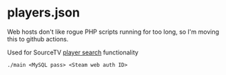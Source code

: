 # players.json  

Web hosts don't like rogue PHP scripts running for too long, so I'm moving this to github actions.  

Used for SourceTV [player search](https://imgur.com/aMC0nyE) functionality  

`./main <MySQL pass> <Steam web auth ID>`  